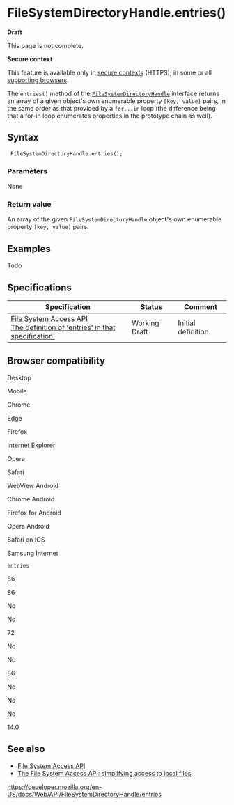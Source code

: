 FileSystemDirectoryHandle.entries()
===================================

**Draft**

This page is not complete.

**Secure context**

This feature is available only in [secure contexts](https://developer.mozilla.org/en-US/docs/Web/Security/Secure_Contexts) (HTTPS), in some or all [supporting browsers](#browser_compatibility).

The `entries()` method of the [`FileSystemDirectoryHandle`](../filesystemdirectoryhandle) interface returns an array of a given object's own enumerable property `[key, value]` pairs, in the same order as that provided by a <span class="page-not-created">`for...in`</span> loop (the difference being that a for-in loop enumerates properties in the prototype chain as well).

Syntax
------

     FileSystemDirectoryHandle.entries();

### Parameters

None

### Return value

An array of the given `FileSystemDirectoryHandle` object's own enumerable property `[key, value]` pairs.

Examples
--------

Todo

Specifications
--------------

<table><thead><tr class="header"><th>Specification</th><th>Status</th><th>Comment</th></tr></thead><tbody><tr class="odd"><td><a href="https://wicg.github.io/file-system-access/#api-filesystemdirectoryhandle">File System Access API<br />
<span class="small">The definition of 'entries' in that specification.</span></a></td><td><span class="spec-wd">Working Draft</span></td><td>Initial definition.</td></tr></tbody></table>

Browser compatibility
---------------------

Desktop

Mobile

Chrome

Edge

Firefox

Internet Explorer

Opera

Safari

WebView Android

Chrome Android

Firefox for Android

Opera Android

Safari on IOS

Samsung Internet

`entries`

86

86

No

No

72

No

No

86

No

No

No

14.0

See also
--------

-   [File System Access API](../file_system_access_api)
-   [The File System Access API: simplifying access to local files](https://web.dev/file-system-access/)

<a href="https://developer.mozilla.org/en-US/docs/Web/API/FileSystemDirectoryHandle/entries" class="_attribution-link">https://developer.mozilla.org/en-US/docs/Web/API/FileSystemDirectoryHandle/entries</a>
